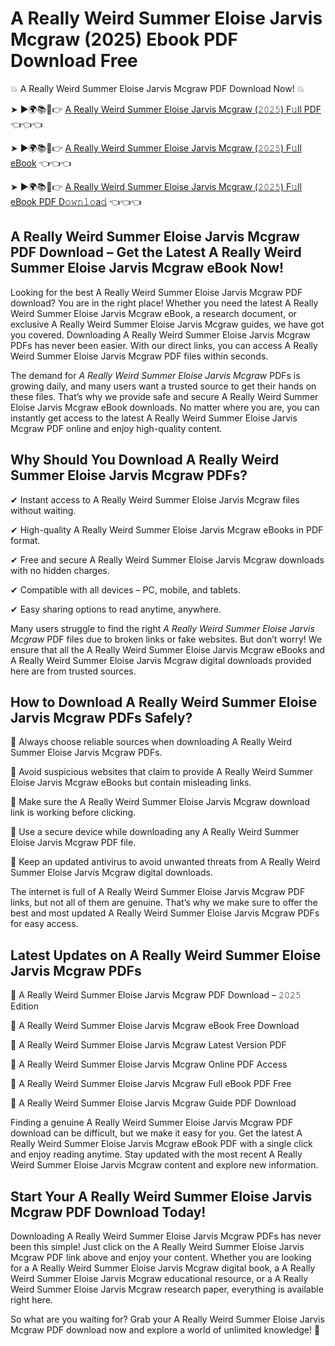 # A Really Weird Summer Eloise Jarvis Mcgraw (2025) Ebook PDF Download Free

💥 A Really Weird Summer Eloise Jarvis Mcgraw PDF Download Now! 💥

➤ ►🌍📚📱👉 [A Really Weird Summer Eloise Jarvis Mcgraw (𝟸𝟶𝟸𝟻) F𝚞ll PDF](https://getpdf.xyz/a-really-weird-summer-eloise-jarvis-mcgraw) 👈👈👈


➤ ►🌍📚📱👉 [A Really Weird Summer Eloise Jarvis Mcgraw (𝟸𝟶𝟸𝟻) F𝚞ll eBook](https://getpdf.xyz/a-really-weird-summer-eloise-jarvis-mcgraw) 👈👈👈


➤ ►🌍📚📱👉 [A Really Weird Summer Eloise Jarvis Mcgraw (𝟸𝟶𝟸𝟻) F𝚞ll eBook PDF D𝚘𝚠𝚗𝚕𝚘a𝚍](https://getpdf.xyz/a-really-weird-summer-eloise-jarvis-mcgraw) 👈👈👈


## A Really Weird Summer Eloise Jarvis Mcgraw PDF Download – Get the Latest A Really Weird Summer Eloise Jarvis Mcgraw eBook Now!

Looking for the best A Really Weird Summer Eloise Jarvis Mcgraw PDF download? You are in the right place! Whether you need the latest A Really Weird Summer Eloise Jarvis Mcgraw eBook, a research document, or exclusive A Really Weird Summer Eloise Jarvis Mcgraw guides, we have got you covered. Downloading A Really Weird Summer Eloise Jarvis Mcgraw PDFs has never been easier. With our direct links, you can access A Really Weird Summer Eloise Jarvis Mcgraw PDF files within seconds.

The demand for *A Really Weird Summer Eloise Jarvis Mcgraw* PDFs is growing daily, and many users want a trusted source to get their hands on these files. That’s why we provide safe and secure A Really Weird Summer Eloise Jarvis Mcgraw eBook downloads. No matter where you are, you can instantly get access to the latest A Really Weird Summer Eloise Jarvis Mcgraw PDF online and enjoy high-quality content.

## Why Should You Download A Really Weird Summer Eloise Jarvis Mcgraw PDFs?

✔ Instant access to A Really Weird Summer Eloise Jarvis Mcgraw files without waiting.

✔ High-quality A Really Weird Summer Eloise Jarvis Mcgraw eBooks in PDF format.

✔ Free and secure A Really Weird Summer Eloise Jarvis Mcgraw downloads with no hidden charges.

✔ Compatible with all devices – PC, mobile, and tablets.

✔ Easy sharing options to read anytime, anywhere.

Many users struggle to find the right *A Really Weird Summer Eloise Jarvis Mcgraw* PDF files due to broken links or fake websites. But don’t worry! We ensure that all the A Really Weird Summer Eloise Jarvis Mcgraw eBooks and A Really Weird Summer Eloise Jarvis Mcgraw digital downloads provided here are from trusted sources.

## How to Download A Really Weird Summer Eloise Jarvis Mcgraw PDFs Safely?

📌 Always choose reliable sources when downloading A Really Weird Summer Eloise Jarvis Mcgraw PDFs.

📌 Avoid suspicious websites that claim to provide A Really Weird Summer Eloise Jarvis Mcgraw eBooks but contain misleading links.

📌 Make sure the A Really Weird Summer Eloise Jarvis Mcgraw download link is working before clicking.

📌 Use a secure device while downloading any A Really Weird Summer Eloise Jarvis Mcgraw PDF file.

📌 Keep an updated antivirus to avoid unwanted threats from A Really Weird Summer Eloise Jarvis Mcgraw digital downloads.

The internet is full of A Really Weird Summer Eloise Jarvis Mcgraw PDF links, but not all of them are genuine. That’s why we make sure to offer the best and most updated A Really Weird Summer Eloise Jarvis Mcgraw PDFs for easy access.

## Latest Updates on A Really Weird Summer Eloise Jarvis Mcgraw PDFs

🔹 A Really Weird Summer Eloise Jarvis Mcgraw PDF Download – 𝟸𝟶𝟸𝟻 Edition

🔹 A Really Weird Summer Eloise Jarvis Mcgraw eBook Free Download

🔹 A Really Weird Summer Eloise Jarvis Mcgraw Latest Version PDF

🔹 A Really Weird Summer Eloise Jarvis Mcgraw Online PDF Access

🔹 A Really Weird Summer Eloise Jarvis Mcgraw Full eBook PDF Free

🔹 A Really Weird Summer Eloise Jarvis Mcgraw Guide PDF Download

Finding a genuine A Really Weird Summer Eloise Jarvis Mcgraw PDF download can be difficult, but we make it easy for you. Get the latest A Really Weird Summer Eloise Jarvis Mcgraw eBook PDF with a single click and enjoy reading anytime. Stay updated with the most recent A Really Weird Summer Eloise Jarvis Mcgraw content and explore new information.

## Start Your A Really Weird Summer Eloise Jarvis Mcgraw PDF Download Today!

Downloading A Really Weird Summer Eloise Jarvis Mcgraw PDFs has never been this simple! Just click on the A Really Weird Summer Eloise Jarvis Mcgraw PDF link above and enjoy your content. Whether you are looking for a A Really Weird Summer Eloise Jarvis Mcgraw digital book, a A Really Weird Summer Eloise Jarvis Mcgraw educational resource, or a A Really Weird Summer Eloise Jarvis Mcgraw research paper, everything is available right here.

So what are you waiting for? Grab your A Really Weird Summer Eloise Jarvis Mcgraw PDF download now and explore a world of unlimited knowledge! 🚀